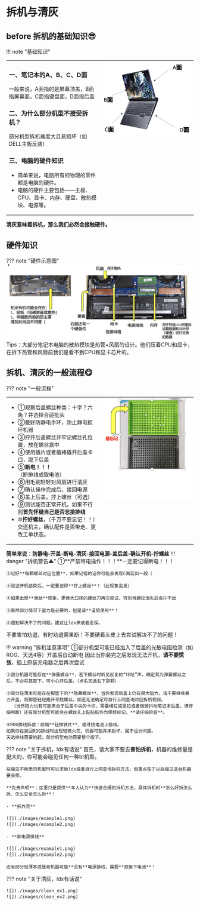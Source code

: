 # 拆机与清灰
## before 拆机的基础知识😎

!!! note "基础知识"
    <table>
    <tr>
        <td width="50%" valign="top">
            <h3><strong>一、笔记本的A、B、C、D面</strong></h3>
                一般来说，A面指的是屏幕顶盖，B面指屏幕面，C面指键盘面，D面指后盖
            <h3><strong>二、为什么部分机型不接受拆机？</strong></h3>
                部分机型拆机难度大且易损坏（如DELL主板反装）
            <h3><strong>三、电脑的硬件知识</strong></h3>
            <ul>
                <li>简单来说，电脑所有的物理的零件都是电脑的硬件。</li>
                <li>电脑的硬件主要包括——主板、CPU、显卡、内存、硬盘、散热模块、电源等。</li>
            </ul>
        </p>
        </td>
        <td width="50%" valign="top">
        <img src="images/structure1.png" alt="图片描述" width="100%">
        </td>
    </tr>
    </table>


**清灰意味着拆机，那么我们必然会接触硬件。**

## 硬件知识
??? note "硬件示意图"
    ![](images/structure2.png)
    Tips：大部分笔记本电脑的散热模块是热管+风扇的设计。他们压着CPU和显卡，在拆下热管和风扇前我们是看不到CPU和显卡芯片的。

## **拆机、清灰的一般流程😋**
??? note "一般流程"
    <table>
    <tr>
        <td width="50%" valign="top">
            <ul>
                <li>①观察后盖螺丝种类：十字？六角？并选择合适批头</li>
                <li>②戴好防静电手环，防止静电损坏机器</li>
                <li>③拧开后盖螺丝并牢记螺丝孔位置，放在螺丝盒中</li>
                <li>④使用撬片或者撬棒撬开后盖卡口，取下后盖</li>
                <li>⑤**断电！！！**（断排线或取电池）</li>
                <li>⑥用毛刷轻轻对风扇进行清灰</li>
                <li>⑦确认操作完成后，接回电源</li>
                <li>⑧盖上后盖。拧上螺丝（可选）</li>
                <li>⑨测试能否正常开机。如果不行则**首先怀疑自己是否忘接排线**</li>
                <li>⑩**拧好螺丝**，（千万不要忘记！！）交还机主，确认配件是否带走、更改工单状态。</li>
            </ul>
        </td>
        <td width="50%" valign="top">
        <img src="images/3.png" alt="图片描述" width="100%">
        </td>
    </tr>
    </table>

**简单来说：防静电-开盖-断电-清灰-接回电源-盖后盖-确认开机-拧螺丝**
!!! danger "拆机警告⚠️"
    ①**严禁带电操作！！！**一定要记得断电！！！

    ②记好**每颗螺丝对应位置**，如果记错的话你可能会发现C面突出一段（

    ③验证开机结束后，一定要记得**拧上螺丝**！（此现象高发）

    ④如果出现**滑丝**现象，更换大口径的螺丝刀再次尝试，否则当螺纹消失后会拧不出

    ⑤虽然部分情况下蛮力是必要的，但是请**谨慎使用**！

    ⑥遇到解决不了的问题，建议让ldx来或者走保。


不要害怕劝退，有时劝退需果断！不要硬着头皮上去尝试解决不了的问题！

!!! warning "拆机注意事项"
    ①部分机型可能已经加入了后盖的光敏电阻检测（如ROG、天选4等）开盖后自动断电
        因此当你装完之后发现无法开机，**请不要慌张**，插上原装充电器之后再次尝试
    
    ②部分机器可能存在**弹簧螺丝**，若下螺丝时听见反复的“咔哒”声，确定其为弹簧螺丝之后，不必将其取下，可小心开后盖。（点名天选右下那颗）
    
    ③部分轻薄本可能存在脚垫下的**隐藏螺丝**，当你发现后盖上仍有很大阻力，请不要继续暴力开盖，将脚垫轻轻撬开寻找螺丝。如若无法确定可自行上网查询对应拆机视频。
      （当然阻力也有可能来自于后盖中央的卡扣，需要横拉或竖拉或者微微抖动笔记本后盖，请仔细判断）还有部分机型可能会在螺丝孔上贴贴纸作为保修标记，**请仔细排查**。
    
    ④ROG排线拆装：前端**轻推铁片**，或寻找电池上排线。
    如果你在装回ROG排线时出现轻微火花，机器可能并未损坏，属于设计问题。
    天选排线需要抬起，部分机型电池需要整个取下。

??? note "关于拆机，ldx有话说"
    首先，请大家不要去**害怕拆机**，机器的维修量是挺大的，你可能会碰见任何一种bt机型。

    在碰见不熟悉的机型时可以求助ldx或者自行上网查询拆机方法，但重点在于以后碰见这台机器要会修。

    **免责声明**：这里只是提供**本人认为**快速合理的拆机方法，具体拆机时**怎么好拆怎么拆、怎么安全怎么拆**！

    - **拆外壳**
  
    ![](./images/example1.png)
    ![](./images/example2.png)

    - **卸电源排线**
  
    ![](./images/example1.png)
    ![](./images/example2.png)

    还有部分轻薄本或是老机器可能**没有**电源排线，需要**直接下电池**！

??? note "关于清灰，ldx有话说"
  
    ![](./images/clean_ex1.png)
    ![](./images/clean_ex2.png)



    
    
    

    
